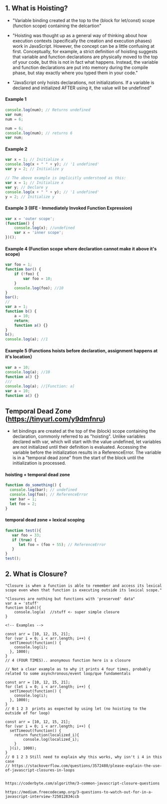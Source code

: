 
## 1. What is Hoisting?

- "Variable binding created at the top to the (block for let/const) scope (function scope) containing the delcartion"

- "Hoisting was thought up as a general way of thinking about how execution contexts (specifically the creation and execution phases) work in JavaScript. However, the concept can be a little confusing at first.
    Conceptually, for example, a strict definition of hoisting suggests that variable and function declarations are physically moved to the top of your code, but this is not in fact what happens. Instead, the variable and function declarations are put into memory during the compile phase, but stay exactly where you typed them in your code."

- "JavaScript only hoists declarations, not initializations. If a variable is declared and initialized AFTER using it, the value will be undefined"


#### Example 1
```javascript
console.log(num); // Returns undefined 
var num;
num = 6;

num = 6;
console.log(num); // returns 6
var num;
```

#### Example 2
```javascript
var x = 1; // Initialize x
console.log(x + " " + y); // '1 undefined'
var y = 2; // Initialize y

// The above example is implicitly understood as this: 
var x = 1; // Initialize x
var y; // Declare y
console.log(x + " " + y); // '1 undefined'
y = 2; // Initialize y
```
#### Example 3 (IIFE - Immediately Invoked Function Expression)
```javascript
var x = 'outer scope';
(function() {
    console.log(x); //undefined
    var x = 'inner scope';
})();
```
#### Example 4 (Function scope where declaration cannot make it above it's scope)
```javascript
var foo = 1;
function bar() {
    if (!foo) {
        var foo = 10;
    }
    console.log(foo); //10
}
bar();
//
var a = 1;
function b() {
    a = 10;
    return;
    function a() {}
}
b();
console.log(a); //1
```
#### Example 5 (Functions hoists before declaration, assignment happens at it's location）
```javascript
var a = 10;
console.log(a); //10
function a() {}
///
console.log(a); //[Function: a]
var a = 10;
function a() {}
```

## Temporal Dead Zone (https://tinyurl.com/y9dmfnru)
- let bindings are created at the top of the (block) scope containing the declaration, commonly referred to as "hoisting". Unlike variables declared with var, which will start with the value undefined, let variables are not initialized until their definition is evaluated. Accessing the variable before the initialization results in a ReferenceError. The variable is in a "temporal dead zone" from the start of the block until the initialization is processed.

#### hoisting + temporal dead zone
```javascript    
function do_something() {
  console.log(bar); // undefined
  console.log(foo); // ReferenceError
  var bar = 1;
  let foo = 2;
}
```

#### temporal dead zone + lexical scoping
```javascript    
function test(){
   var foo = 33;
   if (true) {
      let foo = (foo + 55); // ReferenceError
   }
}
test();
```



## 2. What is Closure?

    "Closure is when a function is able to remember and access its lexical scope even when that function is executing outside its lexical scope."

    "Closures are nothing but functions with 'preserved' data"
    var a = 'stuff'
    function blah(){
        console.log(a)  //stuff <- super simple closure
    }

    <!-- Examples -->

    const arr = [10, 12, 15, 21];
    for (var i = 0; i < arr.length; i++) {
      setTimeout(function() {
        console.log(i);
      }, 1000);
    }
    // 4 (FOUR TIMES).. anonymous function here is a closure

    // Not a clear example as to why it prints 4 four times, probably related to some asynchronous/event loop/que fundamentals

    const arr = [10, 12, 15, 21];
    for (let i = 0; i < arr.length; i++) {
      setTimeout(function() {
        console.log(i);
      }, 1000);
    }
    // 0 1 2 3  prints as expected by using let (no hoisting to the outside of for loop)

    const arr = [10, 12, 15, 21];
    for (var i = 0; i < arr.length; i++) {
      setTimeout(function() {
        return function(localized_i){
            console.log(localized_i);
        }
      }(i), 1000);
    }
    // 0 1 2 3 Still need to explain why this works, why isn't i 4 in this case
    // https://stackoverflow.com/questions/3572480/please-explain-the-use-of-javascript-closures-in-loops


    https://coderbyte.com/algorithm/3-common-javascript-closure-questions

    https://medium.freecodecamp.org/3-questions-to-watch-out-for-in-a-javascript-interview-725012834ccb
